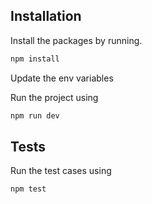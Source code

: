 ## Installation

Install the packages  by running.

```bash
npm install
```
Update the env variables


Run the project using

```bash
npm run dev
```
## Tests

Run the test cases using 
```bash
npm test
```
